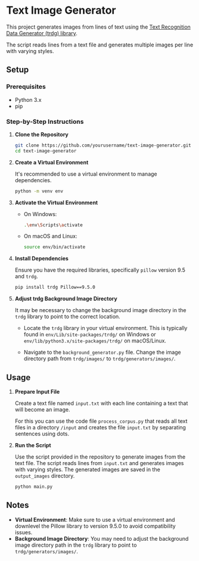 # Text Image Generator

This project generates images from lines of text using the [Text Recognition Data Generator (trdg) library](https://github.com/Belval/TextRecognitionDataGenerator). 

The script reads lines from a text file and generates multiple images per line with varying styles.

## Setup

### Prerequisites

- Python 3.x
- pip

### Step-by-Step Instructions

1. **Clone the Repository**

    ```sh
    git clone https://github.com/yourusername/text-image-generator.git
    cd text-image-generator
    ```

2. **Create a Virtual Environment**

    It's recommended to use a virtual environment to manage dependencies.

    ```sh
    python -m venv env
    ```

3. **Activate the Virtual Environment**

    - On Windows:
        ```sh
        .\env\Scripts\activate
        ```
    - On macOS and Linux:
        ```sh
        source env/bin/activate
        ```

4. **Install Dependencies**

    Ensure you have the required libraries, specifically `pillow` version 9.5 and `trdg`.

    ```sh
    pip install trdg Pillow==9.5.0
    ```

5. **Adjust trdg Background Image Directory**

    It may be necessary to change the background image directory in the `trdg` library to point to the correct location.

    - Locate the `trdg` library in your virtual environment. This is typically found in `env/Lib/site-packages/trdg/` on Windows or `env/lib/python3.x/site-packages/trdg/` on macOS/Linux.
    
    - Navigate to the `background_generator.py` file. Change the image directory path from `trdg/images/` to `trdg/generators/images/`.

## Usage

1. **Prepare Input File**

    Create a text file named `input.txt` with each line containing a text that will become an image.

    For this you can use the code file `process_corpus.py` that reads all text files in a directory `/input` and creates the file `input.txt` by separating sentences using dots.

3. **Run the Script**

    Use the script provided in the repository to generate images from the text file. The script reads lines from `input.txt` and generates images with varying styles. The generated images are saved in the `output_images` directory.

    ```sh
    python main.py
    ```

## Notes

- **Virtual Environment**: Make sure to use a virtual environment and downlevel the Pillow library to version 9.5.0 to avoid compatibility issues.
- **Background Image Directory**: You may need to adjust the background image directory path in the `trdg` library to point to `trdg/generators/images/`.

